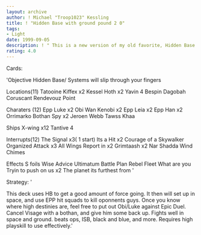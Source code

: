 ```yaml
---
layout: archive
author: ! Michael "Troop1023" Kessling
title: ! "Hidden Base with ground pound 2 0"
tags:
- Light
date: 1999-09-05
description: ! " This is a new version of my old favorite, Hidden Base w/ Gwound Pound. It has more anti HDADTJ cards. The focus is still to hold the sky and the ground with battle order."
rating: 4.0
---
```

Cards: 

'Objective
Hidden Base/ Systems will slip through your fingers

Locations(11)
Tatooine
Kiffex x2
Kessel
Hoth x2
Yavin 4
Bespin
Dagobah
Coruscant
Rendevouz Point

Charaters (12)
Epp Luke x2
Obi Wan Kenobi x2
Epp Leia x2
Epp Han x2
Orrimarko
Bothan Spy x2
Jeroen Webb
Tawss Khaa

Ships
X-wing x12
Tantive 4


Interrupts(12)
The Signal x3( 1 start)
Its a Hit x2
Courage of a Skywalker
Organized Attack x3
All Wings Report in x2
Grimtaash x2
Nar Shadda Wind Chimes

Effects
S foils
Wise Advice
Ultimatum
Battle Plan
Rebel Fleet
What are you Tryin to push on us x2
The planet its furthest from  '

Strategy: '

This deck uses HB to get a good amount of force going. It then will set up in space, and use EPP hit squads to kill oponnents guys. Once you know where high destinies are, feel free to put out Obi/Luke against Epic Duel. Cancel Visage with a bothan, and give him some back up. Fights well in space and ground. beats ops, ISB, black and blue, and more. Requires high playskill to use effectively.'